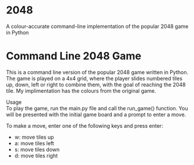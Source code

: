 # 2048
A colour-accurate command-line implementation of the popular 2048 game in Python

# Command Line 2048 Game
This is a command line version of the popular 2048 game written in Python. The game is played on a 4x4 grid, where the player slides numbered tiles up, down, left or right to combine them, with the goal of reaching the 2048 tile.  My implimentation has the colours from the original game.

Usage  
To play the game, run the main.py file and call the run_game() function. You will be presented with the initial game board and a prompt to enter a move.

To make a move, enter one of the following keys and press enter:

- w: move tiles up
- a: move tiles left
- s: move tiles down
- d: move tiles right
